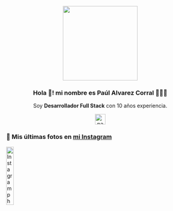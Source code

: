 <p align="center" width="300">
   <img class="image-profile" align="center" width="200" src="https://instagram.fuio35-1.fna.fbcdn.net/v/t51.2885-15/329883836_1833463740354362_7005360574768408119_n.jpg?stp=dst-jpg_e35_p1080x1080&efg=eyJ2ZW5jb2RlX3RhZyI6ImltYWdlX3VybGdlbi4xNDQweDE4MDAuc2RyIn0&_nc_ht=instagram.fuio35-1.fna.fbcdn.net&_nc_cat=102&_nc_ohc=0XQp3N9U4tgAX8CsD6v&edm=ACWDqb8BAAAA&ccb=7-5&ig_cache_key=MzAzNTYxMTE4ODY5Mjc1NDU2Mg%3D%3D.2-ccb7-5&oh=00_AfA6RnOGgtegODKfVK1wKHNQ0a3KciWz4EI1Yn9jV8XyVw&oe=653EF140&_nc_sid=ee9879 1080w,https://instagram.fuio35-1.fna.fbcdn.net/v/t51.2885-15/329883836_1833463740354362_7005360574768408119_n.jpg?stp=dst-jpg_e35_p720x720&efg=eyJ2ZW5jb2RlX3RhZyI6ImltYWdlX3VybGdlbi4xNDQweDE4MDAuc2RyIn0&_nc_ht=instagram.fuio35-1.fna.fbcdn.net&_nc_cat=102&_nc_ohc=0XQp3N9U4tgAX8CsD6v&edm=ACWDqb8BAAAA&ccb=7-5&ig_cache_key=MzAzNTYxMTE4ODY5Mjc1NDU2Mg%3D%3D.2-ccb7-5&oh=00_AfCIvK19aqBazqy_glvFjyqFdNCMn63iVfOXEQJg04PAAw&oe=653EF140&_nc_sid=ee9879 720w,https://instagram.fuio35-1.fna.fbcdn.net/v/t51.2885-15/329883836_1833463740354362_7005360574768408119_n.jpg?stp=dst-jpg_e35_p640x640_sh0.08&efg=eyJ2ZW5jb2RlX3RhZyI6ImltYWdlX3VybGdlbi4xNDQweDE4MDAuc2RyIn0&_nc_ht=instagram.fuio35-1.fna.fbcdn.net&_nc_cat=102&_nc_ohc=0XQp3N9U4tgAX8CsD6v&edm=ACWDqb8BAAAA&ccb=7-5&ig_cache_key=MzAzNTYxMTE4ODY5Mjc1NDU2Mg%3D%3D.2-ccb7-5&oh=00_AfBY2wHzdpRLXGa-r7ikkRP6ArMtbC-rdtGApFurUgGvhg&oe=653EF140&_nc_sid=ee9879 640w,https://instagram.fuio35-1.fna.fbcdn.net/v/t51.2885-15/329883836_1833463740354362_7005360574768408119_n.jpg?stp=dst-jpg_e35_p480x480&efg=eyJ2ZW5jb2RlX3RhZyI6ImltYWdlX3VybGdlbi4xNDQweDE4MDAuc2RyIn0&_nc_ht=instagram.fuio35-1.fna.fbcdn.net&_nc_cat=102&_nc_ohc=0XQp3N9U4tgAX8CsD6v&edm=ACWDqb8BAAAA&ccb=7-5&ig_cache_key=MzAzNTYxMTE4ODY5Mjc1NDU2Mg%3D%3D.2-ccb7-5&oh=00_AfDdEp7lTzRTW_j7GR_UbY26y2SBITqYpZbvEgX_zjB9ow&oe=653EF140&_nc_sid=ee9879 480w,https://instagram.fuio35-1.fna.fbcdn.net/v/t51.2885-15/329883836_1833463740354362_7005360574768408119_n.jpg?stp=dst-jpg_e35_p320x320&efg=eyJ2ZW5jb2RlX3RhZyI6ImltYWdlX3VybGdlbi4xNDQweDE4MDAuc2RyIn0&_nc_ht=instagram.fuio35-1.fna.fbcdn.net&_nc_cat=102&_nc_ohc=0XQp3N9U4tgAX8CsD6v&edm=ACWDqb8BAAAA&ccb=7-5&ig_cache_key=MzAzNTYxMTE4ODY5Mjc1NDU2Mg%3D%3D.2-ccb7-5&oh=00_AfDODdaiMPy_Owox-VpGaLrh54RwSiMwQBDptKBvvJPq_w&oe=653EF140&_nc_sid=ee9879 320w,https://instagram.fuio35-1.fna.fbcdn.net/v/t51.2885-15/329883836_1833463740354362_7005360574768408119_n.jpg?stp=dst-jpg_e35_p240x240&efg=eyJ2ZW5jb2RlX3RhZyI6ImltYWdlX3VybGdlbi4xNDQweDE4MDAuc2RyIn0&_nc_ht=instagram.fuio35-1.fna.fbcdn.net&_nc_cat=102&_nc_ohc=0XQp3N9U4tgAX8CsD6v&edm=ACWDqb8BAAAA&ccb=7-5&ig_cache_key=MzAzNTYxMTE4ODY5Mjc1NDU2Mg%3D%3D.2-ccb7-5&oh=00_AfA4gby9jQCkC67W9HbQt1ROtB3YZi-RMO5193K4PqLfsA&oe=653EF140&_nc_sid=ee9879 240w" />
   <h3 align="center">Hola 👋! mi nombre es Paúl Alvarez Corral 👨🏻‍💻</h3>
</p>

<p align="center">Soy <strong>Desarrollador Full Stack</strong> con 10 años experiencia.</p>
<p align="center">
  <a href="https://www.instagram.com/gatoalvarezc/" target="blank">
    <img align="center" src="https://cdn.jsdelivr.net/npm/simple-icons@3.0.1/icons/instagram.svg" alt="paulalvarezc" height="28px" width="28px" />
  </a>
</p>

### 📸 Mis últimas fotos en [mi Instagram](https://www.instagram.com/gatoalvarezc/)

<a href='https://www.instagram.com/p/CunbfshryxkHJtFSKv07zJD55pMu5NI4mNXfnM0/' target='_blank'>
  <img width='20%' src='https://instagram.fuio35-1.fna.fbcdn.net/v/t51.2885-15/360041824_252520857534177_7299160806052676533_n.jpg?stp=dst-jpg_e15&efg=eyJ2ZW5jb2RlX3RhZyI6ImltYWdlX3VybGdlbi4xMDgweDEwODAuc2RyIn0&_nc_ht=instagram.fuio35-1.fna.fbcdn.net&_nc_cat=109&_nc_ohc=iFBTxyBZhgoAX8fDe_9&edm=ACWDqb8BAAAA&ccb=7-5&ig_cache_key=MzE0NTYwMzc5MDExMDkyNzk3Mg%3D%3D.2-ccb7-5&oh=00_AfB6hXgepGGNxJzSqIvnnfwnk0H1XkfLXmodGIhKbBaGIA&oe=653E443C&_nc_sid=ee9879' alt='Instagram photo' />
</a>

<style>
  .image-profile: {
    border-radius: 50%;
  }
</style>
